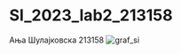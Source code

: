 # SI_2023_lab2_213158
Ања Шулајковска 213158
![graf_si](https://github.com/Anja213158/SI_2023_lab2_213158/assets/130299219/575d7637-d4ff-4a99-b781-0b82a58691e7)
